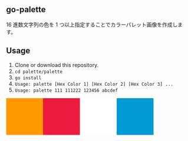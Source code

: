 ## go-palette

16 進数文字列の色を 1 つ以上指定することでカラーパレット画像を作成します。

## Usage

1. Clone or download this repository.
1. `cd palette/palette`
1. `go install`
1. `Usage: palette [Hex Color 1] [Hex Color 2] [Hex Color 3] ...`
1. `Usage: palette 111 111222 123456 abcdef`

![](/sample.png)
